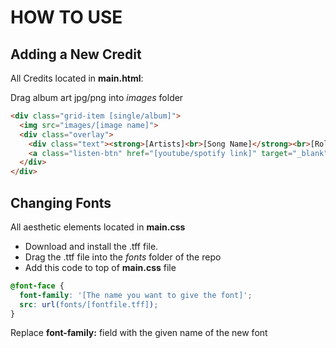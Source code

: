 
# HOW TO USE

## Adding a New Credit

All Credits located in **main.html**:

Drag album art jpg/png into *images* folder
```html
<div class="grid-item [single/album]">
  <img src="images/[image name]">
  <div class="overlay">
    <div class="text"><strong>[Artists]<br>[Song Name]</strong><br>[Role(s)]</div>
    <a class="listen-btn" href="[youtube/spotify link]" target="_blank">Listen <i class="fa [fa-spotify][fa-youtube-play]"></i></a>
  </div>
</div>
```

## Changing Fonts

All aesthetic elements located in **main.css**

- Download and install the .tff file.
- Drag the .ttf file into the *fonts* folder of the repo
- Add this code to top of **main.css** file
  
```css
@font-face {
  font-family: '[The name you want to give the font]';
  src: url(fonts/[fontfile.tff]);
}
```

Replace **font-family:** field with the given name of the new font
